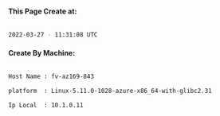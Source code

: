 
   
#### This Page Create at:

```bash

2022-03-27 - 11:31:08 UTC

```

#### Create By Machine:

```bash

Host Name : fv-az169-843

platform  : Linux-5.11.0-1028-azure-x86_64-with-glibc2.31

Ip Local  : 10.1.0.11

```

